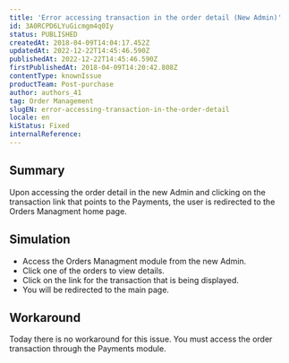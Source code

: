 ```yaml
---
title: 'Error accessing transaction in the order detail (New Admin)'
id: 3A0RCPD6LYuGicmgm4q0Iy
status: PUBLISHED
createdAt: 2018-04-09T14:04:17.452Z
updatedAt: 2022-12-22T14:45:46.590Z
publishedAt: 2022-12-22T14:45:46.590Z
firstPublishedAt: 2018-04-09T14:20:42.808Z
contentType: knownIssue
productTeam: Post-purchase
author: authors_41
tag: Order Management
slugEN: error-accessing-transaction-in-the-order-detail
locale: en
kiStatus: Fixed
internalReference: 
---
```


## Summary

Upon accessing the order detail in the new Admin and clicking on the transaction link that points to the Payments, the user is redirected to the Orders Managment home page.

## Simulation

- Access the Orders Managment module from the new Admin.
- Click one of the orders to view details.
- Click on the link for the transaction that is being displayed.
- You will be redirected to the main page.

## Workaround

Today there is no workaround for this issue. You must access the order transaction through the Payments module.

